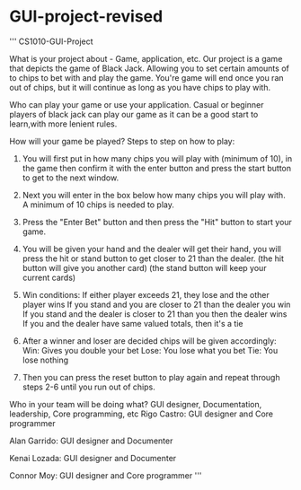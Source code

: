 # GUI-project-revised
'''
CS1010-GUI-Project


What is your project about - Game, application, etc.
Our project is a game that depicts the game of Black Jack. Allowing
you to set certain amounts of to chips to bet with and play the game.
You're game will end once you ran out of chips, but it will continue
as long as you have chips to play with.



Who can play your game or use your application.
Casual or beginner players of black jack can play our game as it can
be a good start to learn,with more lenient rules.


How will your game be played?
Steps to step on how to play:

1. You will first put in how many chips you will play with (minimum of 10),
   in the game then confirm it with the enter button and press the start
   button to get to the next window.

2. Next you will enter in the box below how many chips you will play with.
   A minimum of 10 chips is needed to play.

3. Press the "Enter Bet" button and then press the "Hit" button to start
   your game.

4. You will be given your hand and the dealer will get their hand,
   you will press the hit or stand button to get closer to 21 than
   the dealer.
   (the hit button will give you another card)
   (the stand button will keep your current cards)

5. Win conditions:
   If either player exceeds 21, they lose and the other player wins
   If you stand and you are closer to 21 than the dealer you win
   If you stand and the dealer is closer to 21 than you then the dealer wins
   If you and the dealer have same valued totals, then it's a tie

6. After a winner and loser are decided chips will be given accordingly:
   Win: Gives you double your bet
   Lose: You lose what you bet
   Tie: You lose nothing

7. Then you can press the reset button to play again and repeat through
   steps 2-6 until you run out of chips.



Who in your team will be doing what? GUI designer, Documentation, leadership, Core programming, etc
Rigo Castro: GUI designer and Core programmer

Alan Garrido: GUI designer and Documenter

Kenai Lozada: GUI designer and Documenter

Connor Moy: GUI designer and Core programmer
'''
